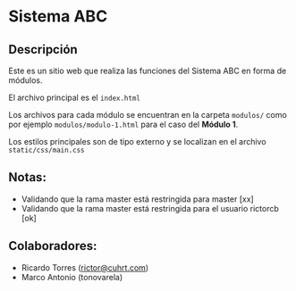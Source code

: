 # Sistema ABC

## Descripción

Este es un sitio web que realiza las funciones del Sistema ABC en forma de módulos.

El archivo principal es el `index.html`

Los archivos para cada módulo se encuentran en la carpeta `modulos/` como por ejemplo `modulos/modulo-1.html` para el caso del **Módulo 1**.

Los estilos principales son de tipo externo y se localizan en el archivo `static/css/main.css`

## Notas:
- Validando que la rama master está restringida para master [xx]
- Validando que la rama master está restringida para el usuario rictorcb [ok]

## Colaboradores:
- Ricardo Torres (rictor@cuhrt.com)
- Marco Antonio (tonovarela)
